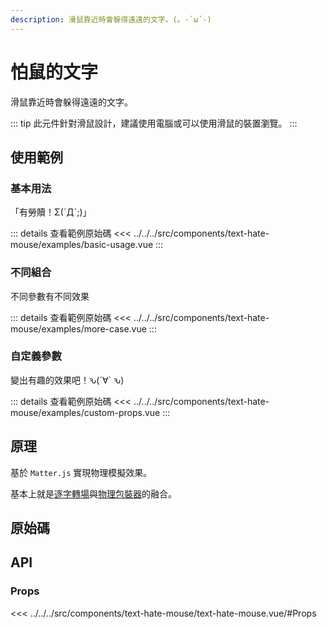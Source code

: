 ```yaml
---
description: 滑鼠靠近時會躲得遠遠的文字。(。-`ω´-)
---
```


<script setup>
import SourceLinkList from '../../../src/components/source-link-list.vue'

import BasicUsage from '../../../src/components/text-hate-mouse/examples/basic-usage.vue'
import MoreCase from '../../../src/components/text-hate-mouse/examples/more-case.vue'
import CustomProps from '../../../src/components/text-hate-mouse/examples/custom-props.vue'
</script>

# 怕鼠的文字 <Badge type="info" text="text" />

滑鼠靠近時會躲得遠遠的文字。

::: tip
此元件針對滑鼠設計，建議使用電腦或可以使用滑鼠的裝置瀏覽。
:::

## 使用範例

### 基本用法

「有勞贖！Σ(ˊДˋ;)」

<basic-usage/>

::: details 查看範例原始碼
<<< ../../../src/components/text-hate-mouse/examples/basic-usage.vue
:::

### 不同組合

不同參數有不同效果

<more-case/>

::: details 查看範例原始碼
<<< ../../../src/components/text-hate-mouse/examples/more-case.vue
:::

### 自定義參數

變出有趣的效果吧！ԅ(´∀` ԅ)

<custom-props/>

::: details 查看範例原始碼
<<< ../../../src/components/text-hate-mouse/examples/custom-props.vue
:::

## 原理

基於 `Matter.js` 實現物理模擬效果。

基本上就是[逐字轉場](https://chillcomponent.codlin.me/components/text-characters-transition/)與[物理包裝器](https://chillcomponent.codlin.me/components/wrapper-physics/)的融合。

## 原始碼

<source-link-list name="text-hate-mouse"/>

## API

### Props

<<< ../../../src/components/text-hate-mouse/text-hate-mouse.vue/#Props
